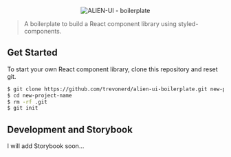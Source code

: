 <p align="center">
	<img src="https://res.cloudinary.com/trevo/image/upload/ar_16:9,c_fill,e_sharpen,g_auto,w_800/v1568025836/github-repos/PhotoFunia-1568025768.jpg" width={400} alt="ALIEN-UI - boilerplate" />
</p>

> A boilerplate to build a React component library using styled-components.

## Get Started

To start your own React component library, clone this repository and reset git.

```bash
$ git clone https://github.com/trevonerd/alien-ui-boilerplate.git new-project-name
$ cd new-project-name
$ rm -rf .git
$ git init
```

## Development and Storybook

I will add Storybook soon...
